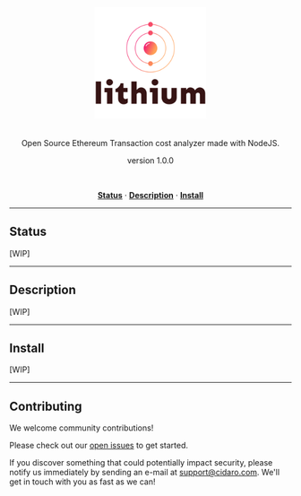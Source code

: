 <div align="center">
  <br/>
  <img src="./lithium.png" width="200" />
  <br/>
  <br/>
  <p>
    Open Source Ethereum Transaction cost analyzer made with NodeJS.
  </p>
  <p>
    version 1.0.0
  </p>
  <br/>
  <p>
    <a href="#status"><strong>Status</strong></a> ·
    <a href="#description"><strong>Description</strong></a> ·
    <a href="#install"><strong>Install</strong></a>
  </p>
</div>

---

## Status

[WIP]

---

## Description

[WIP]

---

## Install

[WIP]

---

## Contributing

We welcome community contributions!

Please check out our <a href="https://github.com/CIDARO/lithium/issues">open issues</a> to get started.

If you discover something that could potentially impact security, please notify us immediately by sending an e-mail at <a href="mailto:support@cidaro.com">support@cidaro.com</a>. We'll get in touch with you as fast as we can!